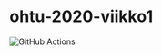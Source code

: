# ohtu-2020-viikko1
![GitHub Actions](https://github.com/StarSovu/ohtu-viikko1-2020/workflows/Java%20CI%20with%20Gradle/badge.svg)
